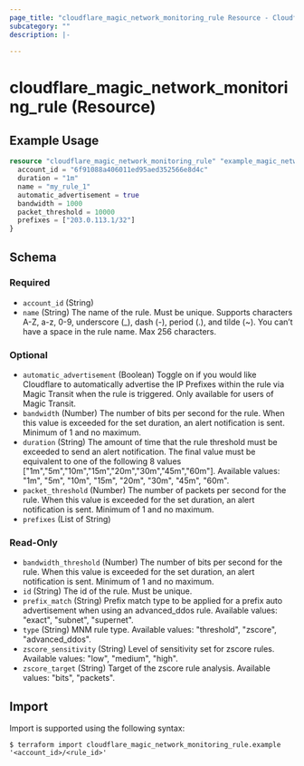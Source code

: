 ```yaml
---
page_title: "cloudflare_magic_network_monitoring_rule Resource - Cloudflare"
subcategory: ""
description: |-
  
---
```


# cloudflare_magic_network_monitoring_rule (Resource)



## Example Usage

```terraform
resource "cloudflare_magic_network_monitoring_rule" "example_magic_network_monitoring_rule" {
  account_id = "6f91088a406011ed95aed352566e8d4c"
  duration = "1m"
  name = "my_rule_1"
  automatic_advertisement = true
  bandwidth = 1000
  packet_threshold = 10000
  prefixes = ["203.0.113.1/32"]
}
```

<!-- schema generated by tfplugindocs -->
## Schema

### Required

- `account_id` (String)
- `name` (String) The name of the rule. Must be unique. Supports characters A-Z, a-z, 0-9, underscore (_), dash (-), period (.), and tilde (~). You can’t have a space in the rule name. Max 256 characters.

### Optional

- `automatic_advertisement` (Boolean) Toggle on if you would like Cloudflare to automatically advertise the IP Prefixes within the rule via Magic Transit when the rule is triggered. Only available for users of Magic Transit.
- `bandwidth` (Number) The number of bits per second for the rule. When this value is exceeded for the set duration, an alert notification is sent. Minimum of 1 and no maximum.
- `duration` (String) The amount of time that the rule threshold must be exceeded to send an alert notification. The final value must be equivalent to one of the following 8 values ["1m","5m","10m","15m","20m","30m","45m","60m"].
Available values: "1m", "5m", "10m", "15m", "20m", "30m", "45m", "60m".
- `packet_threshold` (Number) The number of packets per second for the rule. When this value is exceeded for the set duration, an alert notification is sent. Minimum of 1 and no maximum.
- `prefixes` (List of String)

### Read-Only

- `bandwidth_threshold` (Number) The number of bits per second for the rule. When this value is exceeded for the set duration, an alert notification is sent. Minimum of 1 and no maximum.
- `id` (String) The id of the rule. Must be unique.
- `prefix_match` (String) Prefix match type to be applied for a prefix auto advertisement when using an advanced_ddos rule.
Available values: "exact", "subnet", "supernet".
- `type` (String) MNM rule type.
Available values: "threshold", "zscore", "advanced_ddos".
- `zscore_sensitivity` (String) Level of sensitivity set for zscore rules.
Available values: "low", "medium", "high".
- `zscore_target` (String) Target of the zscore rule analysis.
Available values: "bits", "packets".

## Import

Import is supported using the following syntax:

```shell
$ terraform import cloudflare_magic_network_monitoring_rule.example '<account_id>/<rule_id>'
```
